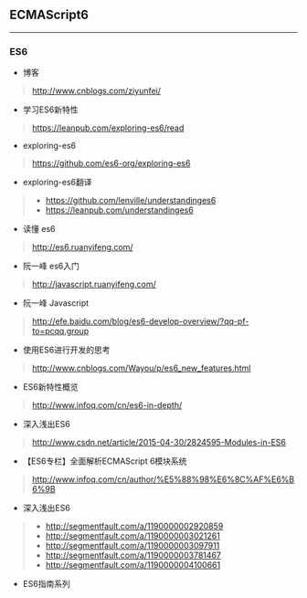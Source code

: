 ## ECMAScript6
---

### ES6

- 博客
>http://www.cnblogs.com/ziyunfei/

- 学习ES6新特性
>https://leanpub.com/exploring-es6/read

- exploring-es6
>https://github.com/es6-org/exploring-es6

- exploring-es6翻译
>- https://github.com/lenville/understandinges6
>- https://leanpub.com/understandinges6

- 读懂 es6
> http://es6.ruanyifeng.com/

- 阮一峰 es6入门
> http://javascript.ruanyifeng.com/

- 阮一峰 Javascript
> http://efe.baidu.com/blog/es6-develop-overview/?qq-pf-to=pcqq.group

- 使用ES6进行开发的思考
> http://www.cnblogs.com/Wayou/p/es6_new_features.html

- ES6新特性概览
> http://www.infoq.com/cn/es6-in-depth/

- 深入浅出ES6
> http://www.csdn.net/article/2015-04-30/2824595-Modules-in-ES6

- 【ES6专栏】全面解析ECMAScript 6模块系统
> http://www.infoq.com/cn/author/%E5%88%98%E6%8C%AF%E6%B6%9B

- 深入浅出ES6
> - http://segmentfault.com/a/1190000002920859
> - http://segmentfault.com/a/1190000003021261
> - http://segmentfault.com/a/1190000003097911
> - http://segmentfault.com/a/1190000003781467
> - http://segmentfault.com/a/1190000004100661

- ES6指南系列



